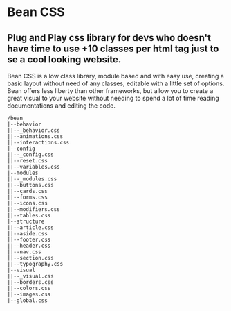 # Bean CSS
## Plug and Play css library for devs who doesn't have time to use +10 classes per html tag just to se a cool looking website.
Bean CSS is a low class library, module based and with easy use, creating a basic layout without need of any classes, editable with a little set of options. Bean offers less liberty than other frameworks, but allow you to create a great visual to your website without needing to spend a lot of time reading documentations and editing the code.

```plaintext
/bean
|--behavior
||--_behavior.css
||--animations.css
||--interactions.css
|--config
||--_config.css
||--reset.css
||--variables.css
|--modules
||--_modules.css
||--buttons.css
||--cards.css
||--forms.css
||--icons.css
||--modifiers.css
||--tables.css
|--structure
||--article.css
||--aside.css
||--footer.css
||--header.css
||--nav.css
||--section.css
||--typography.css
|--visual
||--_visual.css
||--borders.css
||--colors.css
||--images.css
|--global.css
```